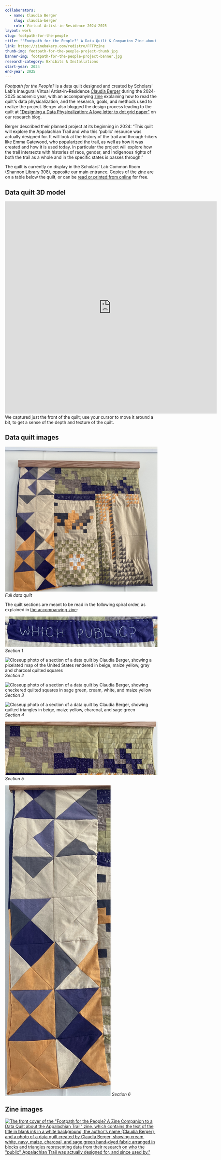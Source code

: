 ```yaml
---
collaborators: 
  - name: Claudia Berger
    slug: claudia-berger
    role: Virtual Artist-in-Residence 2024-2025
layout: work
slug: footpath-for-the-people
title: "'Footpath for the People?' A Data Quilt & Companion Zine about the Appalachian Trail"
link: https://zinebakery.com/redistro/FFTPzine
thumb-img: footpath-for-the-people-project-thumb.jpg
banner-img: footpath-for-the-people-project-banner.jpg
research-category: Exhibits & Installations
start-year: 2024
end-year: 2025
---
```


*Footpath for the People?* is a data quilt designed and created by Scholars' Lab's inaugural Virtual Artist-in-Residence [Claudia Berger](/people/claudia-berger) during the 2024-2025 academic year, with an accompanying [zine](https://zinebakery.com/redistro/FFTPzine) explaining how to read the quilt's data physicalization, and the research, goals, and methods used to realize the project. Berger also blogged the design process leading to the quilt at ["Designing a Data Physicalization: A love letter to dot grid paper"](https://scholarslab.lib.virginia.edu/blog/berger-designing-data-viz/) on our research blog.

Berger described their planned project at its beginning in 2024: “This quilt will explore the Appalachian Trail and who this 'public' resource was actually designed for. It will look at the history of the trail and through-hikers like Emma Gatewood, who popularized the trail, as well as how it was created and how it is used today. In particular the project will explore how the trail intersects with histories of race, gender, and Indigenous rights of both the trail as a whole and in the specific states is passes through.”

The quilt is currently on display in the Scholars' Lab Common Room (Shannon Library 308), opposite our main entrance. Copies of the zine are on a table below the quilt, or can be [read or printed from online](https://zinebakery.com/redistro/FFTPzine) for free.

## Data quilt 3D model
<iframe width="700px" height="700px" frameborder="0" allowfullscreen src="https://scaniverse.com/scan/z6aldwod33udye3j?embed=1"></iframe>
We captured just the front of the quilt; use your cursor to move it around a bit, to get a sense of the depth and texture of the quilt.

## Data quilt images
![Photo of a data quilt created by Claudia Berger, showing cream, white, navy, maize, charcoal, and sage green hand-dyed fabric arranged in blocks and triangles representing data from their research on who the "public" Appalachian Trail was actually designed for, & since used by.](/assets/img/work/footpath-for-the-people-details-images/footpath-for-the-people-0.jpg)
*Full data quilt*

The quilt sections are meant to be read in the following spiral order, as explained in [the accompanying zine](https://zinebakery.com/redistro/FFTPzine):

![Closeup photo of a section of a data quilt by Claudia Berger, showing the words "Which public?" stitched in cream threa don a purple cloth background](/assets/img/work/footpath-for-the-people-details-images/footpath-for-the-people-1.jpg)
*Section 1*

![Closeup photo of a section of a data quilt by Claudia Berger, showing a pixelated map of the United States rendered in beige, maize yellow, gray and charcoal quilted squares](/assets/img/work/footpath-for-the-people-details-images/footpath-for-the-people-2.jpg)
*Section 2*

![Closeup photo of a section of a data quilt by Claudia Berger, showing checkered quilted squares in sage green, cream, white, and maize yellow](/assets/img/work/footpath-for-the-people-details-images/footpath-for-the-people-3.jpg)
*Section 3*

![Closeup photo of a section of a data quilt by Claudia Berger, showing quilted triangles in beige, maize yellow, charcoal, and sage green](/assets/img/work/footpath-for-the-people-details-images/footpath-for-the-people-4.jpg)
*Section 4*

![Closeup photo of a section of a data quilt by Claudia Berger, showing a pixelated map of the U.S. in quilted squares of purple, gray, and sage green](/assets/img/work/footpath-for-the-people-details-images/footpath-for-the-people-5.jpg)
*Section 5*

![Closeup photo of a section of a data quilt by Claudia Berger, showing quilted triangles in purple, maize yellow, cream, and charcoal](/assets/img/work/footpath-for-the-people-details-images/footpath-for-the-people-6.jpg)
*Section 6*

## Zine images
[![The front cover of the "Footpath for the People? A Zine Companion to a Data Quilt about the Appalachian Trail" zine, which contains the text of the title in blank ink in a white background, the author's name (Claudia Berger), and a photo of a data quilt created by Claudia Berger, showing cream, white, navy, maize, charcoal, and sage green hand-dyed fabric arranged in blocks and triangles representing data from their research on who the "public" Appalachian Trail was actually designed for, and since used by."](https://zinebakery.com/assets/zine-covers/resized_FootpathForThePeople-ClaudiaBerger.png)](https://zinebakery.com/redistro/FFTPzine)
